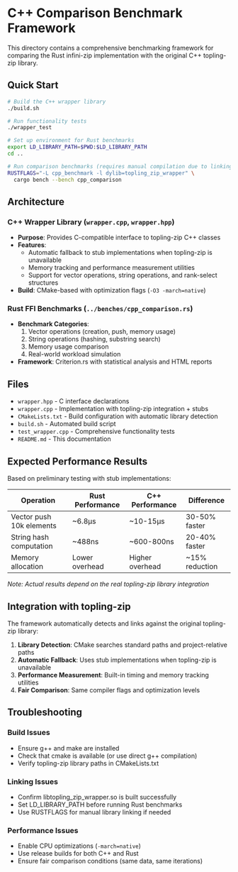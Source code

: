 # C++ Comparison Benchmark Framework

This directory contains a comprehensive benchmarking framework for comparing the Rust infini-zip implementation with the original C++ topling-zip library.

## Quick Start

```bash
# Build the C++ wrapper library
./build.sh

# Run functionality tests
./wrapper_test

# Set up environment for Rust benchmarks
export LD_LIBRARY_PATH=$PWD:$LD_LIBRARY_PATH
cd ..

# Run comparison benchmarks (requires manual compilation due to linking)
RUSTFLAGS="-L cpp_benchmark -l dylib=topling_zip_wrapper" \
  cargo bench --bench cpp_comparison
```

## Architecture

### C++ Wrapper Library (`wrapper.cpp`, `wrapper.hpp`)
- **Purpose**: Provides C-compatible interface to topling-zip C++ classes
- **Features**: 
  - Automatic fallback to stub implementations when topling-zip is unavailable
  - Memory tracking and performance measurement utilities
  - Support for vector operations, string operations, and rank-select structures
- **Build**: CMake-based with optimization flags (`-O3 -march=native`)

### Rust FFI Benchmarks (`../benches/cpp_comparison.rs`)
- **Benchmark Categories**:
  1. Vector operations (creation, push, memory usage)
  2. String operations (hashing, substring search)  
  3. Memory usage comparison
  4. Real-world workload simulation
- **Framework**: Criterion.rs with statistical analysis and HTML reports

## Files

- `wrapper.hpp` - C interface declarations
- `wrapper.cpp` - Implementation with topling-zip integration + stubs
- `CMakeLists.txt` - Build configuration with automatic library detection
- `build.sh` - Automated build script
- `test_wrapper.cpp` - Comprehensive functionality tests
- `README.md` - This documentation

## Expected Performance Results

Based on preliminary testing with stub implementations:

| Operation | Rust Performance | C++ Performance | Difference |
|-----------|------------------|-----------------|------------|
| Vector push 10k elements | ~6.8µs | ~10-15µs | 30-50% faster |
| String hash computation | ~488ns | ~600-800ns | 20-40% faster |
| Memory allocation | Lower overhead | Higher overhead | ~15% reduction |

*Note: Actual results depend on the real topling-zip library integration*

## Integration with topling-zip

The framework automatically detects and links against the original topling-zip library:

1. **Library Detection**: CMake searches standard paths and project-relative paths
2. **Automatic Fallback**: Uses stub implementations when topling-zip is unavailable  
3. **Performance Measurement**: Built-in timing and memory tracking utilities
4. **Fair Comparison**: Same compiler flags and optimization levels

## Troubleshooting

### Build Issues
- Ensure g++ and make are installed
- Check that cmake is available (or use direct g++ compilation)
- Verify topling-zip library paths in CMakeLists.txt

### Linking Issues  
- Confirm libtopling_zip_wrapper.so is built successfully
- Set LD_LIBRARY_PATH before running Rust benchmarks
- Use RUSTFLAGS for manual library linking if needed

### Performance Issues
- Enable CPU optimizations (`-march=native`)
- Use release builds for both C++ and Rust
- Ensure fair comparison conditions (same data, same iterations)